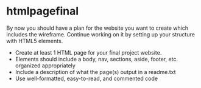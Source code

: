 # htmlpagefinal
By now you should have a plan for the website you want to create which includes the wireframe. Continue working on it by setting up your structure with HTML5 elements.
 - Create at least 1 HTML page for your final project website. 
 - Elements should include a body, nav, sections, aside, footer, etc. organized appropriately
 - Include a description of what the page(s) output in a readme.txt
 - Use well-formatted, easy-to-read, and commented code
